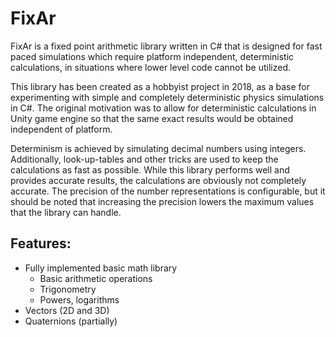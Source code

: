 # FixAr

FixAr is a fixed point arithmetic library written in C# that is designed for fast paced simulations which require platform independent, deterministic calculations, in situations where lower level code cannot be utilized. 

This library has been created as a hobbyist project in 2018, as a base for experimenting with simple and completely deterministic physics simulations in C#. The original motivation was to allow for deterministic calculations in Unity game engine so that the same exact results would be obtained independent of platform.

Determinism is achieved by simulating decimal numbers using integers. Additionally, look-up-tables and other tricks are used to keep the calculations as fast as possible.
While this library performs well and provides accurate results, the calculations are obviously not completely accurate. The precision of the number representations is configurable, but it should be noted that increasing the precision lowers the maximum values that the library can handle.
 
## Features:
 * Fully implemented basic math library
    - Basic arithmetic operations
    - Trigonometry
    - Powers, logarithms
 * Vectors (2D and 3D)
 * Quaternions (partially)

